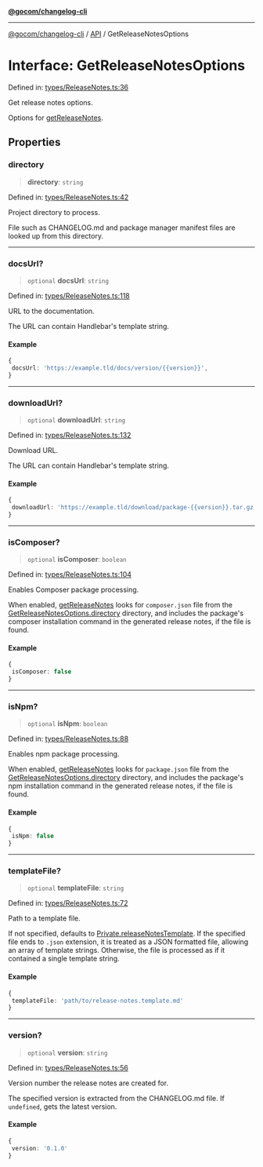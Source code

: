 [**@gocom/changelog-cli**](../README.md)

***

[@gocom/changelog-cli](../README.md) / [API](../Public/API.md) / GetReleaseNotesOptions

# Interface: GetReleaseNotesOptions

Defined in: [types/ReleaseNotes.ts:36](https://github.com/gocom/changelog-cli/blob/8c0d751961ac375d71107d21f2f3f1934a62002b/src/types/ReleaseNotes.ts#L36)

Get release notes options.

Options for [getReleaseNotes](../API/API.getReleaseNotes.md).

## Properties

### directory

> **directory**: `string`

Defined in: [types/ReleaseNotes.ts:42](https://github.com/gocom/changelog-cli/blob/8c0d751961ac375d71107d21f2f3f1934a62002b/src/types/ReleaseNotes.ts#L42)

Project directory to process.

File such as CHANGELOG.md and package manager manifest files are looked up from this directory.

***

### docsUrl?

> `optional` **docsUrl**: `string`

Defined in: [types/ReleaseNotes.ts:118](https://github.com/gocom/changelog-cli/blob/8c0d751961ac375d71107d21f2f3f1934a62002b/src/types/ReleaseNotes.ts#L118)

URL to the documentation.

The URL can contain Handlebar's template string.

#### Example

```ts
{
 docsUrl: 'https://example.tld/docs/version/{{version}}',
}
```

***

### downloadUrl?

> `optional` **downloadUrl**: `string`

Defined in: [types/ReleaseNotes.ts:132](https://github.com/gocom/changelog-cli/blob/8c0d751961ac375d71107d21f2f3f1934a62002b/src/types/ReleaseNotes.ts#L132)

Download URL.

The URL can contain Handlebar's template string.

#### Example

```ts
{
 downloadUrl: 'https://example.tld/download/package-{{version}}.tar.gz',
}
```

***

### isComposer?

> `optional` **isComposer**: `boolean`

Defined in: [types/ReleaseNotes.ts:104](https://github.com/gocom/changelog-cli/blob/8c0d751961ac375d71107d21f2f3f1934a62002b/src/types/ReleaseNotes.ts#L104)

Enables Composer package processing.

When enabled, [getReleaseNotes](../API/API.getReleaseNotes.md) looks for `composer.json` file from the
[GetReleaseNotesOptions.directory](#directory) directory, and includes the package's composer installation
command in the generated release notes, if the file is found.

#### Example

```ts
{
 isComposer: false
}
```

***

### isNpm?

> `optional` **isNpm**: `boolean`

Defined in: [types/ReleaseNotes.ts:88](https://github.com/gocom/changelog-cli/blob/8c0d751961ac375d71107d21f2f3f1934a62002b/src/types/ReleaseNotes.ts#L88)

Enables npm package processing.

When enabled, [getReleaseNotes](../API/API.getReleaseNotes.md) looks for `package.json` file from the
[GetReleaseNotesOptions.directory](#directory) directory, and includes the package's npm installation
command in the generated release notes, if the file is found.

#### Example

```ts
{
 isNpm: false
}
```

***

### templateFile?

> `optional` **templateFile**: `string`

Defined in: [types/ReleaseNotes.ts:72](https://github.com/gocom/changelog-cli/blob/8c0d751961ac375d71107d21f2f3f1934a62002b/src/types/ReleaseNotes.ts#L72)

Path to a template file.

If not specified, defaults to [Private.releaseNotesTemplate](../API/Private.releaseNotesTemplate.md). If the specified file ends to `.json`
extension, it is treated as a JSON formatted file, allowing an array of template strings. Otherwise, the file
is processed as if it contained a single template string.

#### Example

```ts
{
 templateFile: 'path/to/release-notes.template.md'
}
```

***

### version?

> `optional` **version**: `string`

Defined in: [types/ReleaseNotes.ts:56](https://github.com/gocom/changelog-cli/blob/8c0d751961ac375d71107d21f2f3f1934a62002b/src/types/ReleaseNotes.ts#L56)

Version number the release notes are created for.

The specified version is extracted from the CHANGELOG.md file. If `undefined`, gets the latest version.

#### Example

```ts
{
 version: '0.1.0'
}
```
